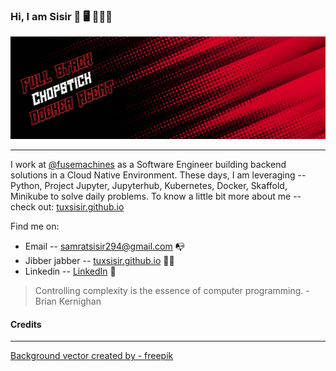 ### Hi, I am Sisir 👋 🖥 🧑🏻‍💻

<img src="https://raw.githubusercontent.com/tuxsisir/tuxsisir/master/profile-banner.png" alt="full-stack-chopstick-docker-agent">

---

I work at [@fusemachines](https://fusefusemachines.com) as a Software Engineer building backend
solutions in a Cloud Native Environment. These days, I am leveraging -- Python, Project Jupyter, Jupyterhub, Kubernetes, Docker, Skaffold, Minikube to solve daily problems. To know a little bit more about me -- check out: [tuxsisir.github.io](https://tuxsisir.github.io)

Find me on:

- Email -- [samratsisir294@gmail.com](mailto:samratsisir294@gmail.com) 📭
- Jibber jabber -- [tuxsisir.github.io](https://tuxsisir.github.io) 👨‍💻
- Linkedin -- <a href="https://www.linkedin.com/in/sisir-ghimire-chettri">LinkedIn</a> 💼

> Controlling complexity is the essence of computer programming. - Brian Kernighan

#### Credits
---
[Background vector created by - freepik](https://www.freepik.com/free-photos-vectors/background)
